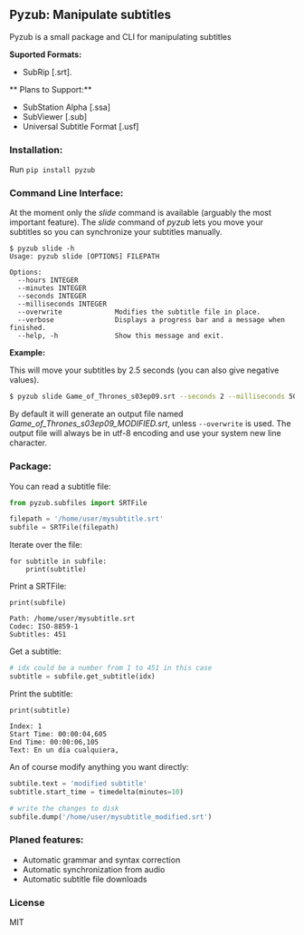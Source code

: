 ## Pyzub: Manipulate subtitles

Pyzub is a small package and CLI for manipulating subtitles

**Suported Formats:**

- SubRip [.srt].

** Plans to Support:**

- SubStation Alpha [.ssa]
- SubViewer [.sub]
- Universal Subtitle Format [.usf]

### Installation:

Run `pip install pyzub`

### Command Line Interface:

At the moment only the *slide* command is available (arguably the most important feature).
The *slide* command of *pyzub* lets you move your subtitles so you can synchronize your subtitles manually.
	
```
$ pyzub slide -h
Usage: pyzub slide [OPTIONS] FILEPATH

Options:
  --hours INTEGER
  --minutes INTEGER
  --seconds INTEGER
  --milliseconds INTEGER
  --overwrite             Modifies the subtitle file in place.
  --verbose               Displays a progress bar and a message when finished.
  --help, -h              Show this message and exit.
```

**Example:**

This will move your subtitles by 2.5 seconds (you can also give negative values).

```bash
$ pyzub slide Game_of_Thrones_s03ep09.srt --seconds 2 --milliseconds 500
```

By default it will generate an output file named *Game_of_Thrones_s03ep09_MODIFIED.srt*, unless ```--overwrite``` is used. The output file will always be in utf-8 encoding and use your system new line character.

### Package:

You can read a subtitle file:

```python
from pyzub.subfiles import SRTFile

filepath = '/home/user/mysubtitle.srt'
subfile = SRTFile(filepath)
```

Iterate over the file:
```
for subtitle in subfile:
	print(subtitle)   
```

Print a SRTFile:

```
print(subfile)
```

```
Path: /home/user/mysubtitle.srt
Codec: ISO-8859-1
Subtitles: 451
```

Get a subtitle:

```python
# idx could be a number from 1 to 451 in this case
subtitle = subfile.get_subtitle(idx)
```

Print the subtitle:

```
print(subtitle)
```

```
Index: 1
Start Time: 00:00:04,605
End Time: 00:00:06,105
Text: En un día cualquiera,
```

An of course modify anything you want directly:

```python
subtile.text = 'modified subtitle'
subtitle.start_time = timedelta(minutes=10)

# write the changes to disk
subfile.dump('/home/user/mysubtitle_modified.srt')
```

### Planed features:

- Automatic grammar and syntax correction
- Automatic synchronization from audio
- Automatic subtitle file downloads


### License

MIT

